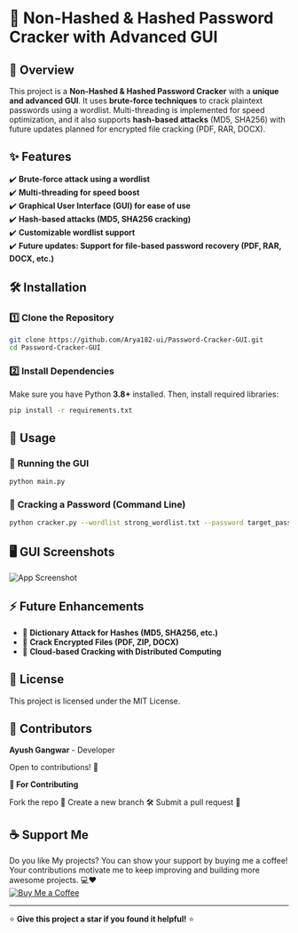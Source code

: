 # 🔐 Non-Hashed & Hashed Password Cracker with Advanced GUI

## 🚀 Overview
This project is a **Non-Hashed & Hashed Password Cracker** with a **unique and advanced GUI**. It uses **brute-force techniques** to crack plaintext passwords using a wordlist. Multi-threading is implemented for speed optimization, and it also supports **hash-based attacks** (MD5, SHA256) with future updates planned for encrypted file cracking (PDF, RAR, DOCX).

## ✨ Features
✔️ **Brute-force attack using a wordlist**  
✔️ **Multi-threading for speed boost**  
✔️ **Graphical User Interface (GUI) for ease of use**  
✔️ **Hash-based attacks (MD5, SHA256 cracking)**  
✔️ **Customizable wordlist support**  
✔️ **Future updates: Support for file-based password recovery (PDF, RAR, DOCX, etc.)**  

## 🛠️ Installation

### 1️⃣ Clone the Repository
```bash
git clone https://github.com/Arya182-ui/Password-Cracker-GUI.git
cd Password-Cracker-GUI
```

### 2️⃣ Install Dependencies  
Make sure you have Python **3.8+** installed. Then, install required libraries:  
```bash
pip install -r requirements.txt
```

## 🎯 Usage

### 🔹 **Running the GUI**
```bash
python main.py
```

### 🔹 **Cracking a Password (Command Line)**
```bash
python cracker.py --wordlist strong_wordlist.txt --password target_password
```

## 🖥️ GUI Screenshots
![App Screenshot](https://via.placeholder.com/600x300?text=Password+Cracker+GUI)

## ⚡ Future Enhancements
- 🔹 **Dictionary Attack for Hashes (MD5, SHA256, etc.)**
- 🔹 **Crack Encrypted Files (PDF, ZIP, DOCX)**
- 🔹 **Cloud-based Cracking with Distributed Computing**

## 📜 License
This project is licensed under the MIT License.

## **👥 Contributors**

**Ayush Gangwar** - Developer

Open to contributions! 🤝

**🙌 For Contributing**

Fork the repo 🍴
Create a new branch 🛠️
Submit a pull request 🚀


## ☕ Support Me

Do you like My projects? You can show your support by buying me a coffee! Your contributions motivate me to keep improving and building more awesome projects. 💻❤  
[![Buy Me a Coffee](https://www.buymeacoffee.com/assets/img/custom_images/orange_img.png)](http://buymeacoffee.com/Arya182)

---

⭐ **Give this project a star if you found it helpful!** ⭐
